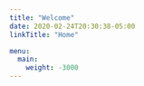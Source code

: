```yaml
---
title: "Welcome"
date: 2020-02-24T20:30:38-05:00
linkTitle: "Home"

menu:
  main:
    weight: -3000
---
```


